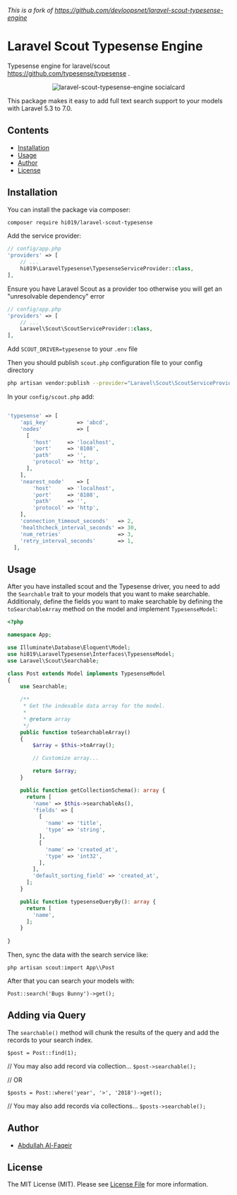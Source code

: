 *This is a fork of https://github.com/devloopsnet/laravel-scout-typesense-engine*

# Laravel Scout Typesense Engine
Typesense engine for laravel/scout https://github.com/typesense/typesense .

<p align="center">
    <img src="https://banners.beyondco.de/Typesense%20Driver%20for%20Laravel-Scout.png?theme=dark&packageName=devloopsnet%2Flaravel-typesense&pattern=anchorsAway&style=style_1&description=A+Typesense+%28search+engine%29+driver+for+laravel-scout&md=1&showWatermark=0&fontSize=100px&images=https%3A%2F%2Flaravel.com%2Fimg%2Flogomark.min.svg" alt="laravel-scout-typesense-engine
 socialcard">
</p>
This package makes it easy to add full text search support to your models with Laravel 5.3 to 7.0.

## Contents

- [Installation](#installation)
- [Usage](#usage)
- [Author](#author)
- [License](#license)


## Installation

You can install the package via composer:

``` bash
composer require hi019/laravel-scout-typesense
```

Add the service provider:

```php
// config/app.php
'providers' => [
    // ...
    hi019\LaravelTypesense\TypesenseServiceProvider::class,
],
```

Ensure you have Laravel Scout as a provider too otherwise you will get an "unresolvable dependency" error

```php
// config/app.php
'providers' => [
    // ...
    Laravel\Scout\ScoutServiceProvider::class,
],
```

Add  `SCOUT_DRIVER=typesense` to your `.env` file

Then you should publish `scout.php` configuration file to your config directory

```bash
php artisan vendor:publish --provider="Laravel\Scout\ScoutServiceProvider"
```

In your `config/scout.php` add:

```php

'typesense' => [
    'api_key'         => 'abcd',
    'nodes'           => [
      [
        'host'     => 'localhost',
        'port'     => '8108',
        'path'     => '',
        'protocol' => 'http',
      ],
    ],
    'nearest_node'    => [
        'host'     => 'localhost',
        'port'     => '8108',
        'path'     => '',
        'protocol' => 'http',
    ],
    'connection_timeout_seconds'   => 2,
    'healthcheck_interval_seconds' => 30,    
    'num_retries'                  => 3,
    'retry_interval_seconds'       => 1,
  ],
```

## Usage

After you have installed scout and the Typesense driver, you need to add the
`Searchable` trait to your models that you want to make searchable. Additionaly,
define the fields you want to make searchable by defining the `toSearchableArray` method on the model and implement `TypesenseModel`:

```php
<?php

namespace App;

use Illuminate\Database\Eloquent\Model;
use hi019\LaravelTypesense\Interfaces\TypesenseModel;
use Laravel\Scout\Searchable;

class Post extends Model implements TypesenseModel
{
    use Searchable;

    /**
     * Get the indexable data array for the model.
     *
     * @return array
     */
    public function toSearchableArray()
    {
        $array = $this->toArray();

        // Customize array...

        return $array;
    }

    public function getCollectionSchema(): array {
      return [
        'name' => $this->searchableAs(),
        'fields' => [
          [
            'name' => 'title',
            'type' => 'string',
          ],
          [
            'name' => 'created_at',
            'type' => 'int32',
          ],
        ],
        'default_sorting_field' => 'created_at',
      ];
    }

    public function typesenseQueryBy(): array {
      return [
        'name',
      ];
    }
    
}
```

Then, sync the data with the search service like:

`php artisan scout:import App\\Post`

After that you can search your models with:

`Post::search('Bugs Bunny')->get();`

## Adding via Query
The `searchable()` method will chunk the results of the query and add the records to your search index. 

`$post = Post::find(1);`

// You may also add record via collection...
`$post->searchable();`

// OR

`$posts = Post::where('year', '>', '2018')->get();`

// You may also add records via collections...
`$posts->searchable();`

## Author

- [Abdullah Al-Faqeir](https://github.com/abdullahfaqeir)

## License

The MIT License (MIT). Please see [License File](LICENSE.md) for more information.
